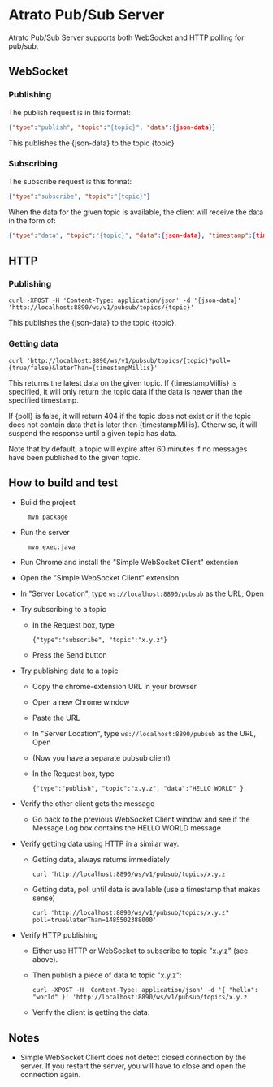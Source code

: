 # Atrato Pub/Sub Server

Atrato Pub/Sub Server supports both WebSocket and HTTP polling for pub/sub. 

## WebSocket

### Publishing

The publish request is in this format:
```json
{"type":"publish", "topic":"{topic}", "data":{json-data}}
```

This publishes the {json-data} to the topic {topic}

### Subscribing

The subscribe request is this format:
```json
{"type":"subscribe", "topic":"{topic}"}
```

When the data for the given topic is available, the client will receive the data in the form of:
```json
{"type":"data", "topic":"{topic}", "data":{json-data}, "timestamp":{timestamp}}
```

## HTTP

### Publishing
```
curl -XPOST -H 'Content-Type: application/json' -d '{json-data}' 'http://localhost:8890/ws/v1/pubsub/topics/{topic}'
```

This publishes the {json-data} to the topic {topic}.

### Getting data

```
curl 'http://localhost:8890/ws/v1/pubsub/topics/{topic}?poll={true/false}&laterThan={timestampMillis}'
```

This returns the latest data on the given topic. If {timestampMillis} is specified, it will only return the topic
data if the data is newer than the specified timestamp.

If {poll} is false, it will return 404 if the topic does not exist or if the topic does not contain data that is later
then {timestampMillis}. Otherwise, it will suspend the response until a given topic has data.

Note that by default, a topic will expire after 60 minutes if no messages have been published to the given topic.

## How to build and test

* Build the project

        mvn package


* Run the server

        mvn exec:java


* Run Chrome and install the "Simple WebSocket Client" extension

* Open the "Simple WebSocket Client" extension

* In "Server Location", type `ws://localhost:8890/pubsub` as the URL, Open

* Try subscribing to a topic

  * In the Request box, type
  
        {"type":"subscribe", "topic":"x.y.z"}

  * Press the Send button
  
* Try publishing data to a topic

  * Copy the chrome-extension URL in your browser
  * Open a new Chrome window
  * Paste the URL 
  * In "Server Location", type `ws://localhost:8890/pubsub` as the URL, Open
  * (Now you have a separate pubsub client)
  * In the Request box, type

        {"type":"publish", "topic":"x.y.z", "data":"HELLO WORLD" }

* Verify the other client gets the message

  * Go back to the previous WebSocket Client window and see if the Message Log box contains the HELLO WORLD message

* Verify getting data using HTTP in a similar way.

  * Getting data, always returns immediately

        curl 'http://localhost:8890/ws/v1/pubsub/topics/x.y.z'

  
  * Getting data, poll until data is available (use a timestamp that makes sense)

        curl 'http://localhost:8890/ws/v1/pubsub/topics/x.y.z?poll=true&laterThan=1485502388000'


* Verify HTTP publishing
 
  * Either use HTTP or WebSocket to subscribe to topic "x.y.z" (see above).
  * Then publish a piece of data to topic "x.y.z": 

        curl -XPOST -H 'Content-Type: application/json' -d '{ "hello": "world" }' 'http://localhost:8890/ws/v1/pubsub/topics/x.y.z'
  * Verify the client is getting the data.

## Notes

* Simple WebSocket Client does not detect closed connection by the server. If you restart the server, you will have to close and open the connection again.
